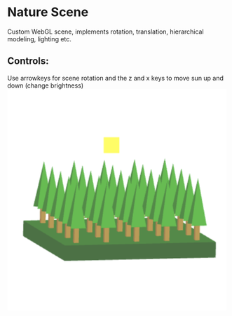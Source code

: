 # Nature Scene

Custom WebGL scene, implements rotation, translation, hierarchical modeling, lighting etc. 

<h2>Controls:</h2>
Use arrowkeys for scene rotation and the z and x keys to move sun up and down (change brightness)

<img src="scene.jpeg" width="500">
